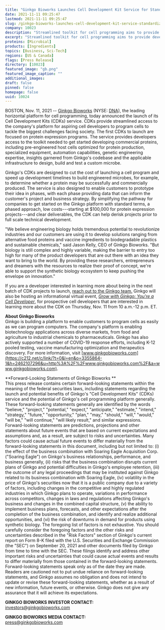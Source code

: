 ```yaml
---
title: "Ginkgo Bioworks Launches Cell Development Kit Service for Standardized, Low-Cost Entry to its Cell Programming Platform"
date: 2021-11-11 09:25:47
lastmod: 2021-11-11 09:25:47
slug: /ginkgo-bioworks-launches-cell-development-kit-service-standardized-low-cost-entry-its-cell
company: 10023
description: "Streamlined toolkit for cell programming aims to provide developers with the platform, tools and expertise needed to launch protein production projects"
excerpt: "Streamlined toolkit for cell programming aims to provide developers with the platform, tools and expertise needed to launch protein production projects"
proteins: [Microbial]
products: [Ingredients]
topics: [Business, Sci-Tech]
regions: [US & Canada]
flags: [Press Release]
directory: [10023]
featured_image: "gb.png"
featured_image_caption: ""
additional_images:
draft: false
pinned: false
homepage: false
uuid: 10024
---
```

BOSTON, Nov. 11, 2021 \-- [Ginkgo
Bioworks](https://c212.net/c/link/?t=0&l=en&o=3355864-1&h=3149470297&u=https%3A%2F%2Fwww.ginkgobioworks.com%2F&a=Ginkgo+Bioworks) (NYSE: [DNA](https://www.prnewswire.com/news-releases/ginkgo-bioworks-launches-cell-development-kit-service-for-standardized-low-cost-entry-to-its-cell-programming-platform-301421988.html#financial-modal)),
the leading horizontal platform for cell programming, today announced
the launch of its Cell Development Kits (CDKs) service. CDKs provide
streamlined access to the company\'s platform for aspiring cell
developers to program cells to tackle the biggest challenges facing
society. The first CDKs to launch are focused on protein expression
programs. The service provides developers access to the toolkit needed
to get started developing commercial proteins, including pre-engineered
host cells optimized for protein production, specialized equipment,
automation capabilities, genetic engineering expertise, insights
garnered from Ginkgo\'s codebase and the applicable infrastructure to
design, build and test a custom microbe.

Ginkgo\'s CDKs are designed to cut the cost of launching a cell program
and speed up development timelines to build engineered microbes, for
example, to determine whether a protein may be successfully and
commercially produced. The service is also designed to enable customers
to prototype their idea in phases, with each phase providing data that
can inform the customer\'s project and business strategy. By simplifying
the pathway for companies to get started on the Ginkgo platform with
standard terms, a phased approach, low costs---starting at \$100,000 for
protein expression projects---and clear deliverables, the CDK can help
derisk projects prior to full scale technical development.

\"We believe engineering biology holds tremendous potential to
revolutionize industries and our customers are using it to develop
solutions ranging from alternative food proteins and vaccine ingredients
to biodegradable plastics and sustainable chemicals,\" said Jason Kelly,
CEO of Ginkgo Bioworks. \"But biology is still complex and highly
variable, making the barrier to entry too high for many of the product
developers that are out there with an idea they want to bring to the
world. By providing these researchers, entrepreneurs and dreamers with
the resources to realize their proof of concept, we\'re able to support
the synthetic biology ecosystem to keep pushing the envelope on
innovation.\"

If you are a developer interested in learning more about being in the
next batch of CDK projects to launch, [reach out
to](https://c212.net/c/link/?t=0&l=en&o=3355864-1&h=2550904533&u=https%3A%2F%2Fwww.google.com%2Furl%3Fq%3Dhttps%3A%2F%2Fwww.ginkgobioworks.com%2Fgrow%2F%26sa%3DD%26source%3Ddocs%26ust%3D1636595123705000%26usg%3DAOvVaw0D9evr-QZt5GWggSAgNtvq&a=reach+out+to)[ the
Ginkgo
team.](https://c212.net/c/link/?t=0&l=en&o=3355864-1&h=2193227682&u=https%3A%2F%2Fwww.ginkgobioworks.com%2Fgrow%2F&a=%C2%A0the+Ginkgo+team.) Ginkgo
will also be hosting an informational virtual event, *[Grow with Ginkgo:
You\'re a Cell
Developer](https://c212.net/c/link/?t=0&l=en&o=3355864-1&h=2094040497&u=https%3A%2F%2Fhopin.com%2Fevents%2Fgrow-with-ginkgo-you-re-a-developer%2Fregistration%3Fcode%3DHLNFUAbfppmbvsei9dPlseBCMC&a=Grow+with+Ginkgo%3A+You%27re+a+Cell+Developer)*,
for prospective cell developers that are interested in learning more
about the CDK on Thursday, Nov. 11 from 10 a.m.-12 p.m. ET.

**About Ginkgo Bioworks**\
Ginkgo is building a platform to enable customers to program cells as
easily as we can program computers. The company\'s platform is enabling
biotechnology applications across diverse markets, from food and
agriculture to industrial chemicals to pharmaceuticals. Ginkgo has also
actively supported a number of COVID-19 response efforts, including K-12
pooled testing, vaccine manufacturing optimization and therapeutics
discovery. For more information,
visit [www.ginkgobioworks.com](https://c212.net/c/link/?t=0&l=en&o=3355864-1&h=2462107296&u=http%3A%2F%2Fwww.ginkgobioworks.com%2F&a=www.ginkgobioworks.com).

**Forward-Looking Statements of Ginkgo Bioworks **\
This press release contains certain forward-looking statements within
the meaning of the federal securities laws, including statements
regarding the launch and potential benefits of Ginkgo\'s \"Cell
Development Kits\" (CDKs) service and the potential of Ginkgo\'s cell
programming platform generally. These forward-looking statements
generally are identified by the words \"believe,\" \"project,\"
\"potential,\" \"expect,\" \"anticipate,\" \"estimate,\" \"intend,\"
\"strategy,\" \"future,\" \"opportunity,\" \"plan,\" \"may,\"
\"should,\" \"will,\" \"would,\" \"will be,\" \"will continue,\" \"will
likely result,\" and similar expressions. Forward-looking statements are
predictions, projections and other statements about future events that
are based on current expectations and assumptions and, as a result, are
subject to risks and uncertainties. Many factors could cause actual
future events to differ materially from the forward-looking statements
in this document, including but not limited to: (i) the effect of the
business combination with Soaring Eagle Acquisition Corp. (\"Soaring
Eagle\") on Ginkgo\'s business relationships, performance, and business
generally, (ii) risks that the business combination disrupts current
plans of Ginkgo and potential difficulties in Ginkgo\'s employee
retention, (iii) the outcome of any legal proceedings that may be
instituted against Ginkgo related to its business combination with
Soaring Eagle, (iv) volatility in the price of Ginkgo\'s securities now
that it is a public company due to a variety of factors, including
changes in the competitive and highly regulated industries in which
Ginkgo plans to operate, variations in performance across competitors,
changes in laws and regulations affecting Ginkgo\'s business and changes
in the combined capital structure, (v) the ability to implement business
plans, forecasts, and other expectations after the completion of the
business combination, and identify and realize additional opportunities,
and (vi) the risk of downturns in demand for products using synthetic
biology. The foregoing list of factors is not exhaustive. You should
carefully consider the foregoing factors and the other risks and
uncertainties described in the \"Risk Factors\" section of Ginkgo\'s
current report on Form 8-K filed with the U.S. Securities and Exchange
Commission (the \"SEC\") on September 20, 2021 and other documents filed
by Ginkgo from time to time with the SEC. These filings identify and
address other important risks and uncertainties that could cause actual
events and results to differ materially from those contained in the
forward-looking statements. Forward-looking statements speak only as of
the date they are made. Readers are cautioned not to put undue reliance
on forward-looking statements, and Ginkgo assumes no obligation and does
not intend to update or revise these forward-looking statements, whether
as a result of new information, future events, or otherwise. Ginkgo does
not give any assurance that it will achieve its expectations.

**GINKGO BIOWORKS INVESTOR CONTACT:**\
<investors@ginkgobioworks.com>  

**GINKGO BIOWORKS MEDIA CONTACT:**\
<press@ginkgobioworks.com>
